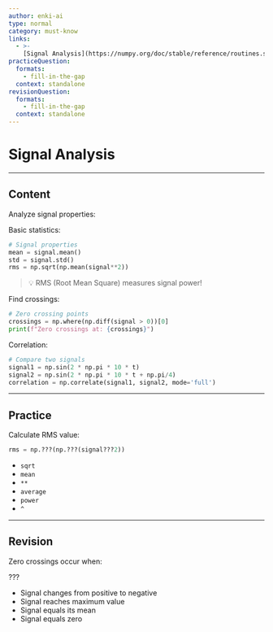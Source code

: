 ```yaml
---
author: enki-ai
type: normal
category: must-know
links:
  - >-
    [Signal Analysis](https://numpy.org/doc/stable/reference/routines.statistics.html){website}
practiceQuestion:
  formats:
    - fill-in-the-gap
  context: standalone
revisionQuestion:
  formats:
    - fill-in-the-gap
  context: standalone
---
```


# Signal Analysis

---

## Content

Analyze signal properties:

Basic statistics:

```python
# Signal properties
mean = signal.mean()
std = signal.std()
rms = np.sqrt(np.mean(signal**2))
```

> 💡 RMS (Root Mean Square) measures signal power!

Find crossings:

```python
# Zero crossing points
crossings = np.where(np.diff(signal > 0))[0]
print(f"Zero crossings at: {crossings}")
```

Correlation:

```python
# Compare two signals
signal1 = np.sin(2 * np.pi * 10 * t)
signal2 = np.sin(2 * np.pi * 10 * t + np.pi/4)
correlation = np.correlate(signal1, signal2, mode='full')
```

---

## Practice

Calculate RMS value:

```python
rms = np.???(np.???(signal???2))
```

- `sqrt`
- `mean`
- `**`
- `average`
- `power`
- `^`

---

## Revision

Zero crossings occur when:

???

- Signal changes from positive to negative
- Signal reaches maximum value
- Signal equals its mean
- Signal equals zero
